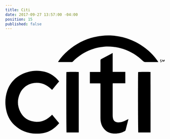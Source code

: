 ```yaml
---
title: Citi
date: 2017-09-27 13:57:00 -04:00
position: 15
published: false
---
```


<svg version="1.1"  xmlns="http://www.w3.org/2000/svg" xmlns:xlink="http://www.w3.org/1999/xlink" x="0px" y="0px"
	 viewBox="0 0 415 257" style="enable-background:new 0 0 415 257;" xml:space="preserve">
<g id="DSFZgD_1_">
	<g>
		<path d="M121.8,207.3c6.2,7.5,12.2,14.8,18.5,22.3c-2,2.2-3.9,4.4-5.9,6.4c-10.8,10.9-23.7,18.3-39,20.1
			c-27.3,3.3-51.9-2.8-72.3-22.3C12.1,223.2,5.4,210,2.3,195.1c-3.5-17-2.9-33.9,2.7-50.4c6.4-18.7,18.4-32.8,35.9-41.9
			c19.4-10.1,40-12.9,61.4-7.8c15.1,3.6,27.1,12.4,37,24.2c0.2,0.3,0.4,0.6,0.8,1.1c-6,7.3-12.1,14.6-18.3,22.1
			c-0.9-0.9-1.7-1.5-2.4-2.2c-7.8-7.4-16.6-13.1-27.2-15.3c-20.7-4.2-43.5,4.2-53.7,26c-7.7,16.5-7.6,33.3,0.8,49.5
			c8.1,15.8,21.7,24,39.3,25.4c16.1,1.3,29.2-5.2,40.6-15.9C120,209.1,120.8,208.3,121.8,207.3z"/>
		<path d="M312.5,95.3c0,10.1,0,19.8,0,29.9c-10.9,0-21.7,0-32.7,0c-0.1,1.3-0.2,2.2-0.2,3.2c0,27,0,54,0,81c0,2.4,0.2,4.8,0.7,7.2
			c1.5,7,5.8,10.5,13.1,10.8c6,0.3,11.7-1.2,17.1-3.6c3.3-1.5,6.4-3.2,9.8-4.9c-0.1,0.8,0,1.4-0.2,2c-2.2,8.6-4.5,17.2-6.6,25.9
			c-0.4,1.8-1.3,2.8-2.9,3.7c-9.6,5.3-19.9,6.9-30.6,5.9c-9.9-0.9-18.1-5.4-24.1-13.5c-4.2-5.5-6.6-11.8-7.6-18.6
			c-0.4-3-0.6-6-0.6-9c0-28.7,0-57.3,0-86c0-1.2,0-2.3,0-3.8c-4.7-0.3-9.2-0.1-13.7-0.2c-4.5,0-9.1,0-13.8,0c0-10,0-19.7,0-29.7
			c9.1,0,18,0,27.3,0c0.1-1.3,0.2-2.3,0.2-3.3c0-8.8,0.1-17.6,0-26.4c0-2.1,0.6-3.3,2.6-4.3c8.6-4.5,17.1-9.1,25.6-13.7
			c1.1-0.6,2.2-1.1,3.7-1.9c0,16.7,0,32.9,0,49.4C290.7,95.3,301.5,95.3,312.5,95.3z"/>
		<path d="M398.5,69.5c-1.4,0-2.3,0-3.3,0c-10.4,0-20.7,0-31.1,0c-2,0-3.4-0.5-4.9-1.9c-14.9-14.7-32.2-25.6-52.1-32.2
			c-8.4-2.8-17.1-4.7-26-5.6c-7.8-0.8-15.6-1-23.4-0.4c-14,1.1-27.4,4.5-40.3,10.2c-15.4,6.8-29,16.2-40.9,28.1
			c-1.1,1.1-2.2,1.9-4,1.9c-11.1-0.1-22.3,0-33.4-0.1c-0.5,0-1-0.1-2-0.1c7.4-11.3,16.1-20.9,25.9-29.4c25.4-22,54.8-35.4,88.2-39
			C318.4-6.4,374.3,31.3,398.5,69.5z"/>
		<path d="M378.2,253.9c-10.8,0-21.4,0-32,0c-0.7-2-0.9-153.9-0.3-158.1c2-0.6,28.7-0.8,32.2-0.2C378.2,148.3,378.2,201,378.2,253.9
			z"/>
		<path d="M191.3,253.9c-10.9,0-21.4,0-31.9,0c-0.6-2.1-0.9-153.5-0.3-158.1c2.1-0.6,28.8-0.8,32.2-0.1
			C191.3,148.3,191.3,201,191.3,253.9z"/>
		<path d="M409.8,63.1c0.6,1.2,1.2,2.3,2,3.8c0.8-1.5,1.4-2.6,2.3-4.4c0.8,2.5,0.5,4.5-0.1,6.5c-0.1-0.8-0.2-1.7-0.4-3
			c-0.7,1.1-1.1,2-1.7,3c-0.5-0.8-0.9-1.4-1.5-2.2c-0.2,0.2-0.4,0.4-0.4,0.6c-0.2,0.6-0.3,1.1-0.9,1.7c0-1.9,0-3.8,0-5.7
			C409.3,63.3,409.6,63.2,409.8,63.1z"/>
		<path d="M406.4,67.5c-0.6-0.3-1.1-0.7-1.7-0.9c-0.9-0.4-1.8-1-1.5-2.1c0.3-1.2,1.4-1.6,2.5-1.3c0.4,0.1,0.8,0.4,1.7,0.9
			c-1.4,0.2-2.3,0.3-3.1,0.4c-0.1,0.2-0.1,0.3-0.2,0.5c0.7,0.4,1.5,0.6,2.1,1.2c0.5,0.5,1.2,1.4,1.1,2.1c0,1.1-1.1,1.5-2.2,1.4
			c-0.7-0.1-1.4-0.4-2-0.6c0-0.2,0.1-0.4,0.1-0.6c1,0,2,0,3,0C406.3,68,406.4,67.7,406.4,67.5z"/>
	</g>
</g>
</svg>
